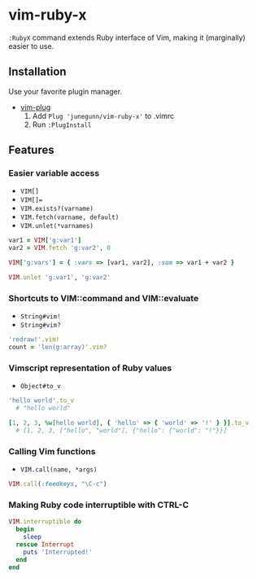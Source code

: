 vim-ruby-x
==========

`:RubyX` command extends Ruby interface of Vim, making it (marginally) easier to use.

Installation
------------

Use your favorite plugin manager.

- [vim-plug](https://github.com/junegunn/vim-plug)
  1. Add `Plug 'junegunn/vim-ruby-x'` to .vimrc
  2. Run `:PlugInstall`

Features
--------

### Easier variable access

- `VIM[]`
- `VIM[]=`
- `VIM.exists?(varname)`
- `VIM.fetch(varname, default)`
- `VIM.unlet(*varnames)`

```ruby
var1 = VIM['g:var1']
var2 = VIM.fetch 'g:var2', 0

VIM['g:vars'] = { :vars => [var1, var2], :sum => var1 + var2 }

VIM.unlet 'g:var1', 'g:var2'
```

### Shortcuts to VIM::command and VIM::evaluate

- `String#vim!`
- `String#vim?`

```ruby
'redraw!'.vim!
count = 'len(g:array)'.vim?
```

### Vimscript representation of Ruby values

- `Object#to_v`

```ruby
'hello world'.to_v
  # "hello world"

[1, 2, 3, %w[hello world], { 'hello' => { 'world' => '!' } }].to_v
  # [1, 2, 3, ["hello", "world"], {"hello": {"world": "!"}}]
```

### Calling Vim functions

- `VIM.call(name, *args)`

```ruby
VIM.call(:feedkeys, "\C-c")
```

### Making Ruby code interruptible with CTRL-C

```ruby
VIM.interruptible do
  begin
    sleep
  rescue Interrupt
    puts 'Interrupted!'
  end
end
```

